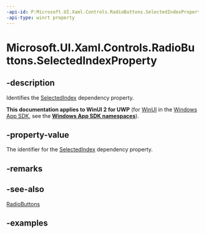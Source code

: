 ```yaml
---
-api-id: P:Microsoft.UI.Xaml.Controls.RadioButtons.SelectedIndexProperty
-api-type: winrt property
---
```


# Microsoft.UI.Xaml.Controls.RadioButtons.SelectedIndexProperty

<!--
public object SelectedIndexProperty { get; }
-->

## -description

Identifies the [SelectedIndex](radiobuttons_selectedindex.md) dependency property.

**This documentation applies to WinUI 2 for UWP** (for [WinUI](/windows/apps/winui/winui3/) in the [Windows App SDK](/windows/apps/windows-app-sdk/), see the **[Windows App SDK namespaces](/windows/windows-app-sdk/api/winrt/)**).

## -property-value

The identifier for the [SelectedIndex](radiobuttons_selectedindex.md) dependency property.

## -remarks

## -see-also

[RadioButtons](radiobuttons.md)

## -examples

